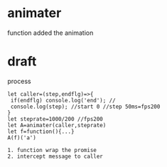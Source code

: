 # animater
function added the animation

# draft
process
```
let caller=(step,endflg)=>{
 if(endflg) console.log('end'); //
 console.log(step); //start 0 //step 50ms=fps200
}
let steprate=1000/200 //fps200
let A=animater(caller,steprate)
let f=function(){...}
A(f)('a')

1. function wrap the promise
2. intercept message to caller
```
